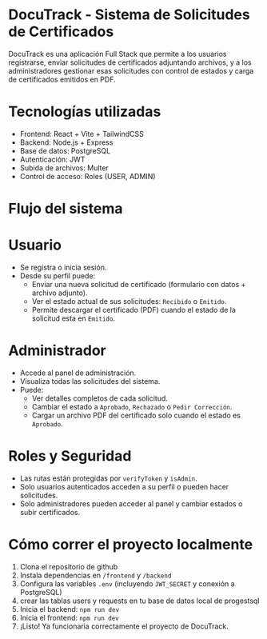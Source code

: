 # DocuTrack - Sistema de Solicitudes de Certificados

DocuTrack es una aplicación Full Stack que permite a los usuarios registrarse, enviar solicitudes de certificados adjuntando archivos, y a los administradores gestionar esas solicitudes con control de estados y carga de certificados emitidos en PDF.

# Tecnologías utilizadas

- Frontend: React + Vite + TailwindCSS  
- Backend: Node.js + Express  
- Base de datos: PostgreSQL  
- Autenticación: JWT  
- Subida de archivos: Multer  
- Control de acceso: Roles (USER, ADMIN)

# Flujo del sistema

# Usuario
- Se registra o inicia sesión.
- Desde su perfil puede:
  - Enviar una nueva solicitud de certificado (formulario con datos + archivo adjunto).
  - Ver el estado actual de sus solicitudes: `Recibido` o `Emitido`.
  - Permite descargar el certificado (PDF) cuando el estado de la solicitud esta en `Emitido`.

# Administrador
- Accede al panel de administración.
- Visualiza todas las solicitudes del sistema.
- Puede:
  - Ver detalles completos de cada solicitud.
  - Cambiar el estado a `Aprobado`, `Rechazado` o `Pedir Corrección`.
  - Cargar un archivo PDF del certificado solo cuando el estado es `Aprobado`.

# Roles y Seguridad

- Las rutas están protegidas por `verifyToken` y `isAdmin`.
- Solo usuarios autenticados acceden a su perfil o pueden hacer solicitudes.
- Solo administradores pueden acceder al panel y cambiar estados o subir certificados.

# Cómo correr el proyecto localmente

1. Clona el repositorio de github
2. Instala dependencias en `/frontend` y `/backend`  
3. Configura las variables `.env` (incluyendo `JWT_SECRET` y conexión a PostgreSQL) 
4. crear las tablas users y requests en tu base de datos local de progestsql
5. Inicia el backend: `npm run dev`  
6. Inicia el frontend: `npm run dev`  
7. ¡Listo! Ya funcionaria correctamente el proyecto de DocuTrack.
